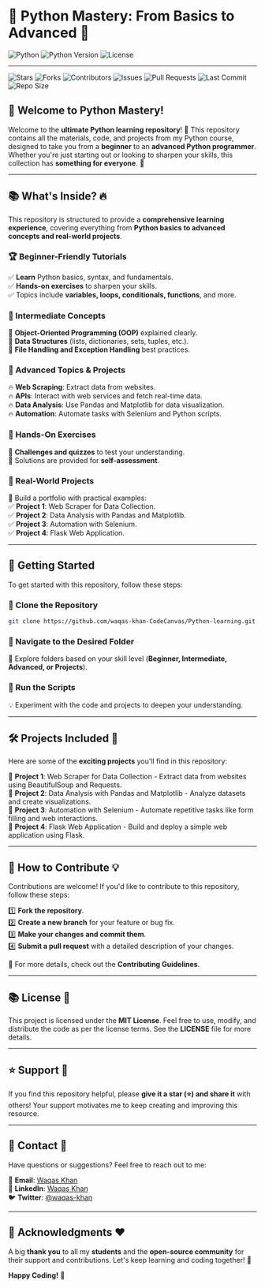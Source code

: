 # 🎯 Python Mastery: From Basics to Advanced 🐍

![Python](https://img.shields.io/badge/Python-3.10-blue?style=for-the-badge&logo=python) ![Python Version](https://img.shields.io/badge/Python-3.x-yellow?style=for-the-badge) ![License](https://img.shields.io/badge/License-MIT-green?style=for-the-badge) 

---
![Stars](https://img.shields.io/github/stars/Waqas-Khan-CodeCanvas/Python-learning?style=social) ![Forks](https://img.shields.io/github/forks/Waqas-Khan-CodeCanvas/Python-learning?style=social) ![Contributors](https://img.shields.io/github/contributors/Waqas-Khan-CodeCanvas/Python-learning?color=purple) ![Issues](https://img.shields.io/github/issues/Waqas-Khan-CodeCanvas/Python-learning?color=red) ![Pull Requests](https://img.shields.io/github/issues-pr/Waqas-Khan-CodeCanvas/Python-learning?color=orange) ![Last Commit](https://img.shields.io/github/last-commit/Waqas-Khan-CodeCanvas/Python-learning?color=blueviolet) ![Repo Size](https://img.shields.io/github/repo-size/Waqas-Khan-CodeCanvas/Python-learning?color=brightgreen)

## 🚀 Welcome to Python Mastery!

Welcome to the **ultimate Python learning repository**! 📌 This repository contains all the materials, code, and projects from my Python course, designed to take you from a **beginner** to an **advanced Python programmer**. Whether you're just starting out or looking to sharpen your skills, this collection has **something for everyone**. 🎯

---

## 📚 What's Inside? 🔥

This repository is structured to provide a **comprehensive learning experience**, covering everything from **Python basics to advanced concepts and real-world projects**.

### 🏆 Beginner-Friendly Tutorials

✅ **Learn** Python basics, syntax, and fundamentals. <br>
✅ **Hands-on exercises** to sharpen your skills.<br>
✅ Topics include **variables, loops, conditionals, functions**, and more.<br>

### 🚀 Intermediate Concepts

🔹 **Object-Oriented Programming (OOP)** explained clearly.<br>
🔹 **Data Structures** (lists, dictionaries, sets, tuples, etc.).<br>
🔹 **File Handling and Exception Handling** best practices.<br>

### 🎯 Advanced Topics & Projects

🔥 **Web Scraping**: Extract data from websites.<br>
🔥 **APIs**: Interact with web services and fetch real-time data.<br>
🔥 **Data Analysis**: Use Pandas and Matplotlib for data visualization.<br>
🔥 **Automation**: Automate tasks with Selenium and Python scripts.<br>

### 🏅 Hands-On Exercises

🧩 **Challenges and quizzes** to test your understanding.<br>
📝 Solutions are provided for **self-assessment**.<br>

### 🎨 Real-World Projects

📌 Build a portfolio with practical examples:<br>
✅ **Project 1**: Web Scraper for Data Collection.<br>
✅ **Project 2**: Data Analysis with Pandas and Matplotlib.<br>
✅ **Project 3**: Automation with Selenium.<br>
✅ **Project 4**: Flask Web Application.<br>

---

## 🚀 Getting Started

To get started with this repository, follow these steps:

### 🔹 Clone the Repository

```bash
git clone https://github.com/waqas-khan-CodeCanvas/Python-learning.git
```

### 🔹 Navigate to the Desired Folder

🔹 Explore folders based on your skill level (**Beginner, Intermediate, Advanced, or Projects**).

### 🔹 Run the Scripts

💡 Experiment with the code and projects to deepen your understanding.

---

## 🛠️ Projects Included 🎯

Here are some of the **exciting projects** you'll find in this repository:

📌 **Project 1**: Web Scraper for Data Collection - Extract data from websites using BeautifulSoup and Requests.<br>
📌 **Project 2**: Data Analysis with Pandas and Matplotlib - Analyze datasets and create visualizations.<br>
📌 **Project 3**: Automation with Selenium - Automate repetitive tasks like form filling and web interactions.<br>
📌 **Project 4**: Flask Web Application - Build and deploy a simple web application using Flask.<br>

---

## 🤝 How to Contribute 💡

Contributions are welcome! If you'd like to contribute to this repository, follow these steps:

1️⃣ **Fork the repository**.<br>
2️⃣ **Create a new branch** for your feature or bug fix.<br>
3️⃣ **Make your changes and commit them**.<br>
4️⃣ **Submit a pull request** with a detailed description of your changes.<br>

🔹 For more details, check out the **Contributing Guidelines**.

---

## 📚 License 📜

This project is licensed under the **MIT License**. Feel free to use, modify, and distribute the code as per the license terms. See the **LICENSE** file for more details.

---

## ⭐ Support 🌟

If you find this repository helpful, please **give it a star (⭐) and share it** with others! Your support motivates me to keep creating and improving this resource.

---

## 💌 Contact 📩

Have questions or suggestions? Feel free to reach out to me:

📧 **Email**: [Waqas Khan](mailto:your.waqaskhan0589@gmail.com)<br>
🔗 **LinkedIn**: [Waqas Khan](https://linkedin.com/in/waqas-khan-dev)<br>
🐦 **Twitter**: [@waqas-khan](https://twitter.com/yourhandle)<br>

---

## 🙏 Acknowledgments ❤️

A big **thank you** to all my **students** and the **open-source community** for their support and contributions. Let's keep learning and coding together! 🚀

**Happy Coding!** 🎉





